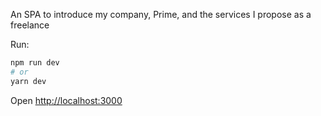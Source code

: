 An SPA to introduce my company, Prime, and the services I propose as a freelance

Run:

```bash
npm run dev
# or
yarn dev
```

Open [http://localhost:3000](http://localhost:3000)
